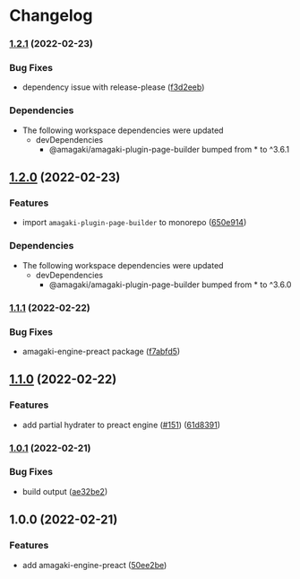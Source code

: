 # Changelog

### [1.2.1](https://www.github.com/blinkk/amagaki/compare/amagaki-engine-preact-v1.2.0...amagaki-engine-preact-v1.2.1) (2022-02-23)


### Bug Fixes

* dependency issue with release-please ([f3d2eeb](https://www.github.com/blinkk/amagaki/commit/f3d2eeb7b3229fcf331888826aaccc398c9e0feb))


### Dependencies

* The following workspace dependencies were updated
  * devDependencies
    * @amagaki/amagaki-plugin-page-builder bumped from * to ^3.6.1

## [1.2.0](https://www.github.com/blinkk/amagaki/compare/amagaki-engine-preact-v1.1.1...amagaki-engine-preact-v1.2.0) (2022-02-23)


### Features

* import `amagaki-plugin-page-builder` to monorepo ([650e914](https://www.github.com/blinkk/amagaki/commit/650e914045353c99a775ec49bb899567bf458100))


### Dependencies

* The following workspace dependencies were updated
  * devDependencies
    * @amagaki/amagaki-plugin-page-builder bumped from * to ^3.6.0

### [1.1.1](https://www.github.com/blinkk/amagaki/compare/amagaki-engine-preact-v1.1.0...amagaki-engine-preact-v1.1.1) (2022-02-22)


### Bug Fixes

* amagaki-engine-preact package ([f7abfd5](https://www.github.com/blinkk/amagaki/commit/f7abfd517c443270f66d8e3caad394436625b2f4))

## [1.1.0](https://www.github.com/blinkk/amagaki/compare/amagaki-engine-preact-v1.0.1...amagaki-engine-preact-v1.1.0) (2022-02-22)


### Features

* add partial hydrater to preact engine ([#151](https://www.github.com/blinkk/amagaki/issues/151)) ([61d8391](https://www.github.com/blinkk/amagaki/commit/61d8391c5c294900dea93a9f3ee686526cd3aae0))

### [1.0.1](https://www.github.com/blinkk/amagaki/compare/amagaki-engine-preact-v1.0.0...amagaki-engine-preact-v1.0.1) (2022-02-21)


### Bug Fixes

* build output ([ae32be2](https://www.github.com/blinkk/amagaki/commit/ae32be21c307607b1d5ef33f558c3b752760167c))

## 1.0.0 (2022-02-21)


### Features

* add amagaki-engine-preact ([50ee2be](https://www.github.com/blinkk/amagaki/commit/50ee2be40672680fcbaa3a96010c831c1be794a4))